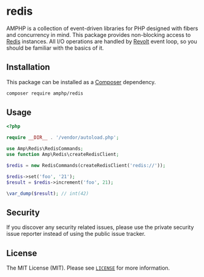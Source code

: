 # redis

AMPHP is a collection of event-driven libraries for PHP designed with fibers and concurrency in mind.
This package provides non-blocking access to [Redis](http://redis.io) instances.
All I/O operations are handled by [Revolt](https://revolt.run) event loop, so you should be familiar with the basics of it.

## Installation

This package can be installed as a [Composer](https://getcomposer.org/) dependency.

```bash
composer require amphp/redis
```

## Usage

```php
<?php

require __DIR__ . '/vendor/autoload.php';

use Amp\Redis\RedisCommands;
use function Amp\Redis\createRedisClient;

$redis = new RedisCommands(createRedisClient('redis://'));

$redis->set('foo', '21');
$result = $redis->increment('foo', 21);

\var_dump($result); // int(42)
```

## Security

If you discover any security related issues, please use the private security issue reporter instead of using the public
issue tracker.

## License

The MIT License (MIT). Please see [`LICENSE`](./LICENSE) for more information.
